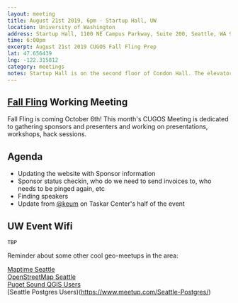 ```yaml
---
layout: meeting
title: August 21st 2019, 6pm - Startup Hall, UW
location: University of Washington
address: Startup Hall, 1100 NE Campus Parkway, Suite 200, Seattle, WA 98195
time: 6:00pm
excerpt: August 21st 2019 CUGOS Fall Fling Prep
lat: 47.656439
lng: -122.315812
category: meetings
notes: Startup Hall is on the second floor of Condon Hall. The elevator locks at 5 PM. Someone from CUGOS will be there to let you in.
---
```

## [Fall Fling](https://cugos.org/2019-fall-fling/) Working Meeting
Fall Fling is coming October 6th! This month's CUGOS Meeting is dedicated to gathering sponsors and presenters and working on presentations, workshops, hack sessions.

## Agenda
* Updating the website with Sponsor information
* Sponsor status checkin, who do we need to send invoices to, who needs to be pinged again, etc
* Finding speakers
* Update from [@keum](https://github.com/keum) on Taskar Center's half of the event

## UW Event Wifi
```
TBP
```

Reminder about some other cool geo-meetups in the area:

[Maptime Seattle](https://www.meetup.com/MaptimeSEA/)  
[OpenStreetMap Seattle](https://www.meetup.com/OpenStreetMap-Seattle/)  
[Puget Sound QGIS Users](https://www.meetup.com/Puget-Sound-QGIS-Users-Group/)  
[Seattle Postgres Users)(https://www.meetup.com/Seattle-Postgres/)
